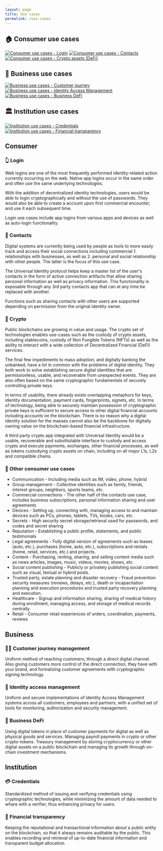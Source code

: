 ```yaml
---
layout: page
title: Use cases
permalink: /use-cases
---
```

## 🏠 Consumer use cases

[![Consumer use cases - Login][consumer-login-tile]][consumer-login-tile-click]
[![Consumer use cases - Contacts][consumer-contacts-tile]][consumer-contacts-tile-click]
[![Consumer use cases - Crypto assets (DeFi)][consumer-crypto-tile]][consumer-crypto-tile-click]

[consumer-login-tile]: assets/images/use-cases/consumer-login-tile.png
[consumer-login-tile-click]: use-cases#-login
[consumer-contacts-tile]: assets/images/use-cases/consumer-contacts-tile.png
[consumer-contacts-tile-click]: use-cases#-contacts
[consumer-crypto-tile]: assets/images/use-cases/consumer-crypto-tile.png
[consumer-crypto-tile-click]: use-cases#-crypto

## 🏢 Business use cases

[![Business use cases - Customer journey][business-customer-tile]][business-customer-tile-click]
[![Business use cases - Identity Access Management][business-iam-tile]][business-iam-tile-click]
[![Business use cases - Business DeFi][business-defi-tile]][business-defi-tile-click]

[business-customer-tile]: assets/images/use-cases/business-customer-tile.png
[business-customer-tile-click]: use-cases#-customer-journey-management
[business-iam-tile]: assets/images/use-cases/business-iam-tile.png
[business-iam-tile-click]: use-cases#-identity-access-management
[business-defi-tile]: assets/images/use-cases/business-defi-tile.png
[business-defi-tile-click]: use-cases#-business-defi

## 🏛 Institution use cases

[![Institution use cases - Credentials][institution-cred-tile]][institution-cred-tile-click]
[![Institution use cases - Financial transparency][institution-finance-tile]][institution-finance-tile-click]

[institution-cred-tile]: assets/images/use-cases/institution-cred-tile.png
[institution-cred-tile-click]: use-cases#-credentials
[institution-finance-tile]: assets/images/use-cases/institution-finance-tile.png
[institution-finance-tile-click]: use-cases#-financial-transparency

## Consumer

### 👆 Login

Web logins are one of the most frequently performed identity-related action currently occurring on the web. Native app logins occur in the same order and often use the same underlying technologies.

With the addition of decentralized identity technologies, users would be able to login cryptographically and without the use of passwords. They would also be able to create a account upon first commercial encounter, and use it each subsequent time.

Login use cases include app logins from various apps and devices as well as auto-login functionality.

### 📇 Contacts

Digital systems are currently being used by people as tools to more easily track and access their social connections including commercial 1. relationships with businesses, as well as 2. personal and social relationship with other people. The latter is the focus of this use case.

The Universal Identity protocol helps keep a master list of the user's contacts in the form of active connection artifacts that allow sharing personal information as well as privacy information. This functionality is exposable through any 3rd party contacts app that can at any time be replaced with another.

Functions such as sharing contacts with other users are supported depending on permission from the original identity owner.

### 💸 Crypto

Public blockchains are growing in value and usage. The crypto set of technologies enables use-cases such as the custody of crypto assets, including stablecoins, custody of Non Fungible Tokens (NFTs) as well as the ability to interact with a wide collection of Decentralized Financial (DeFi) services.

The final few impediments to mass adoption, and digitally banking the unbanked, have a lot in common with the problems of digital identity. They both work to solve establishing secure digital identities that are permissionless, usable, and recoverable from unexpected events. They are also often based on the same cryptographic fundamentals of securely controlling private keys.

In terms of usability, there already exists overlapping metaphors for keys, identity documentation, payment cards, fingerprints, signets, etc. In terms of technology, being able to securely maintain possession of cryptographic private keys is sufficient to secure access to other digital financial accounts including accounts on the blockchain. There is no reason why a digital identity solution for the masses cannot also be the backbone for digitally owning value on the blockchain-based financial infrastructure.

A third party crypto app integrated with Universal Identity would be a usable, recoverable and substitutable interface to custody and access crypto and execute payments, exchanges, other financial processes, as well as tokens custodying crypto assets on chain, including on all major L1s, L2s and compatible chains.

### 💬 Other consumer use cases

- Communication - Including media such as IM, video, phone, hybrid
- Group management - Collective identities such as family, friends, interest groups, neighbors, sports teams, etc.
- Commercial connections - The other half of the contacts use case, includes business subscriptions, personal information sharing and user agreements
- Devices - Setting up, connecting with, managing access to and maintain devices such as PCs, phones, tablets, TVs, kiosks, cars, etc.
- Secrets - High security secret storage/retrieval used for passwords, and codes and secret sharing
- Reputation - Establishing a public profile, statements, and public testimonials
- Legal agreements - Fully digital version of agreements such as leases (auto, etc.), purchases (home, auto, etc.), subscriptions and rentals (home, retail, services, etc.) and projects.
- Content - Purchasing, renting, sharing, and selling content media such as news articles, images, music, videos, movies, shows, etc.
- Social content publishing - Publicly or privately publishing social content such as visual, textual or hybrid posts.
- Trusted party, estate planning and disaster recovery - Fraud prevention security measures (reviews, delays, etc.), death or incapacitation planning and execution procedures and trusted party recovery planning and execution.
- Healthcare - Signup and information sharing, sharing of medical history during enrollment, managing access, and storage of medical records centrally
- Retail - Consumer retail experiences of orders, coordination, payments, reviews

## Business

### 👩🏻 Customer journey management

Uniform method of reaching customers, through a direct digital channel. Also giving customers more control of the direct connection, they have with your brand, and formalizing customer agreements with cryptographic signing technology.

### 🔐 Identity access management

Uniform and secure implementations of Identity Access Management systems across all customers, employees and partners, with a unified set of tools for monitoring, authorization and security management.

### 💸 Business DeFi

Using digital tokens in place of customer payments for digital as well as physical goods and services. Managing payroll payments in crypto or other crypto-tokens. Treasury management by storing cryptocurrency or other digital assets on a public blockchain and managing its growth through on-chain investment mechanisms.

## Institution

### 💳 Credentials

Standardized method of issuing and verifying credentials using cryptographic technologies, while minimizing the amount of data needed to whare with a verifier, thus enhancing privacy for users.

### 🔎 Financial transparency

Keeping the reputational and transactional information about a public entity on the blockchain, so that it always remains auditable by the public. This enables recording and retrieval of up-to-date financial information and transparent budget allocation.

<!-- 
## Business

### Reputation management

(partial on-chain)

- Establishing public presence
- Contact information
- Product and support information
- Communications

### Product catalogue management

- Product registration
- Search
- Purchase
- Verified reviews

### Identity access management

(partial on-chain?)

- Employees
- Org structure
- Groups
- Authorizing and managing access to resources/budget

### Information security operations

- Accessing resources
- Auditing
- Managing access
- etc.

### Customer journey management

- Accessing central source of connections and interaction with customer
- Uniform method of reaching customer
- Formalizing and standardizing customer agreements

### Employment certification

(partial on-chain)

- Certifying employment as reputation artifact or for employee benefits and deals

### Financial resource management

(partial on-chain)

- Enterprise real estate management
- Corporate treasury
- Managing cash
- Mergers and acquisitions

#### Business DeFi

aka Business Decentralized Finance or managing a business' assets on-chain.

- Treasury management
- Employee payments (payroll)
- Customer payments

### B2B contracts and payments

Partnership contracts and payments

### Industries

aka verticals

#### Commerce

Trade finance process tracking and settling through consortium or public standards

#### Logistics

aka Supply chain

End to and tracking through consortium or public standards

## Institution

### Credentials

- Issuing/renewing/revoking identity documents
- Certification
  - Birth
  - Death
  - Marriage
  - etc
- Business certificates

### Information security

- Classification and access management
- Audit

### Financial transparency

- Public access to detailed/up-to-date information
- Budget allocation and transfer
- Micro auditing of departments

### Political influence remediation

- Elections' finance and influence transparency
- Public record of candidates
- Lobbyist
- Donor activities and finances

### Regulatory body

- Certification of products and services
- Public record of certification

### Non-profits

#### Standard body

Certification:

- Certifying/renewing/revoking standard compliance certification
- Public record of certification

#### Education

Degree certification:

- Certifying completed degree requirements
- Publishing/certifying grade records

#### Professional organization

Certification:

- Certifying/renewing/revoking certificate of membership -->
